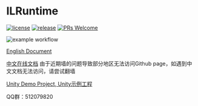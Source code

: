 ILRuntime
==========
[![license](https://img.shields.io/badge/license-MIT-blue.svg)](https://github.com/Ourpalm/ILRuntime/blob/master/LICENSE.TXT)
[![release](https://img.shields.io/badge/release-v1.6.4-blue.svg)](https://github.com/Ourpalm/ILRuntime/releases)
[![PRs Welcome](https://img.shields.io/badge/PRs-welcome-blue.svg)](https://github.com/Ourpalm/ILRuntime/pulls)

![example workflow](https://github.com/Ourpalm/ILRuntime/actions/workflows/dotnet.yml/badge.svg)

[English Document](ReadMe-EN.md "Click here for English documents")

[中文在线文档](https://ourpalm.github.io/ILRuntime/)
由于近期墙的问题导致部分地区无法访问Github page，如遇到中文文档无法访问，请尝试翻墙

[Unity Demo Project, Unity示例工程](https://github.com/Ourpalm/ILRuntimeU3D/)

QQ群：512079820
